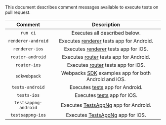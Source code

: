 This document describes comment messages available to execute tests on pull request.

|Comment                 |Description|
|:----------------------:|:---------:|
|`run ci`                |Executes all described below.|
|`renderer-android`      |Executes [renderer](https://github.com/NativeScript/nativescript-angular/tree/master/e2e/renderer) tests app for Android.|
|`renderer-ios`          |Executes [renderer](https://github.com/NativeScript/nativescript-angular/tree/master/e2e/renderer) tests app for iOS.|
|`router-android`        |Executes [router](https://github.com/NativeScript/nativescript-angular/tree/master/e2e/router) tests app for Android.|
|`router-ios`            |Executes [router](https://github.com/NativeScript/nativescript-angular/tree/master/e2e/router) tests app for iOS.|
|`sdkwebpack`           |Webpacks [SDK](https://github.com/NativeScript/nativescript-sdk-examples-ng) examples app for both Android and iOS.|
|`tests-android`        |Executes [tests](https://github.com/NativeScript/nativescript-angular/tree/master/tests) app for Android.|
|`tests-ios`            |Executes [tests](https://github.com/NativeScript/nativescript-angular/tree/master/tests) app for iOS.|
|`testsappng-android`   |Executes [TestsAppNg](https://github.com/NativeScript/tests-app-ng) app for Android.|
|`testsappng-ios`       |Executes [TestsAppNg](https://github.com/NativeScript/tests-app-ng) app for iOS.|
